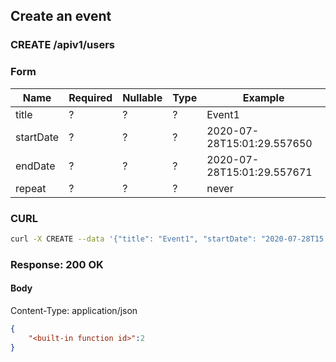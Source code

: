 ## Create an event

### CREATE /apiv1/users

### Form

Name | Required | Nullable | Type | Example
--- | --- | --- | --- | ---
title | ? | ? | ? | Event1
startDate | ? | ? | ? | 2020-07-28T15:01:29.557650
endDate | ? | ? | ? | 2020-07-28T15:01:29.557671
repeat | ? | ? | ? | never

### CURL

```bash
curl -X CREATE --data '{"title": "Event1", "startDate": "2020-07-28T15:01:29.557650", "endDate": "2020-07-28T15:01:29.557671", "repeat": "never"}' -- "$URL/apiv1/users?"
```

### Response: 200 OK

#### Body

Content-Type: application/json

```json
{
    "<built-in function id>":2
}
```

